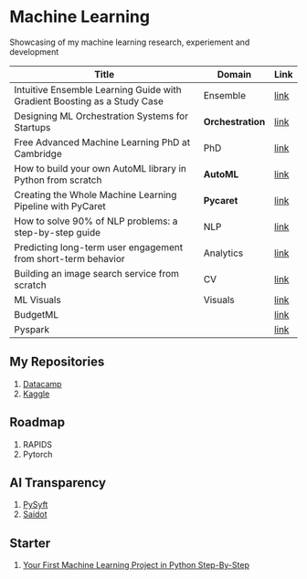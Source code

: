 # Machine Learning
Showcasing of my machine learning research, experiement and development

| Title | Domain | Link |
|-|-|-|
| Intuitive Ensemble Learning Guide with Gradient Boosting as a Study Case | Ensemble | [link](https://towardsdatascience.com/intuitive-ensemble-learning-guide-with-gradient-boosting-as-a-study-case-9a3bc1ba1e09) |
| Designing ML Orchestration Systems for Startups | **Orchestration** | [link](https://link.medium.com/h2OkDuA6tbb) |
| Free Advanced Machine Learning PhD at Cambridge | PhD | [link](https://medium.com/analytics-vidhya/free-advanced-machine-learning-phd-at-cambridge-60bbca893d1a) |
| How to build your own AutoML library in Python from scratch | **AutoML** | [link](https://towardsdatascience.com/how-to-build-your-own-automl-library-in-python-from-scratch-995940f3fa71) |
| Creating the Whole Machine Learning Pipeline with PyCaret | **Pycaret** | [link](https://towardsdatascience.com/creating-the-whole-machine-learning-pipeline-with-pycaret-db39a3006840) |
| How to solve 90% of NLP problems: a step-by-step guide | NLP | [link](https://blog.insightdatascience.com/how-to-solve-90-of-nlp-problems-a-step-by-step-guide-fda605278e4e) |
| Predicting long-term user engagement from short-term behavior | Analytics | [link](https://blog.insightdatascience.com/predicting-long-term-user-engagement-from-short-term-behavior-2d10d64b2c9f) |
| Building an image search service from scratch | CV | [link](https://blog.insightdatascience.com/the-unreasonable-effectiveness-of-deep-learning-representations-4ce83fc663cf) |
| ML Visuals | Visuals | [link](https://github.com/dair-ai/ml-visuals) |
| BudgetML | | [link](https://github.com/ebhy/budgetml) |
| Pyspark | | [link](https://jacobcelestine.com/knowledge_repo/colab_and_pyspark/) |

## My Repositories
1. [Datacamp](https://github.com/bhuiyanmobasshir94/Datacamp)
2. [Kaggle](https://github.com/bhuiyanmobasshir94/Kaggle)

## Roadmap
1. RAPIDS
2. Pytorch

## AI Transparency
1. [PySyft](https://github.com/OpenMined/PySyft)
2. [Saidot](https://www.saidot.ai/)

## Starter 
1. [Your First Machine Learning Project in Python Step-By-Step](https://machinelearningmastery.com/machine-learning-in-python-step-by-step/)

